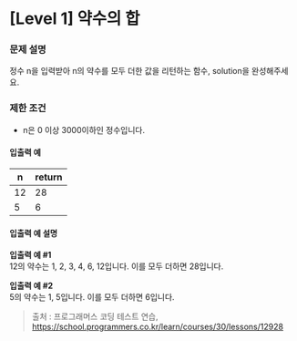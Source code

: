 # [Level 1] 약수의 합

### 문제 설명
정수 n을 입력받아 n의 약수를 모두 더한 값을 리턴하는 함수, solution을 완성해주세요.

### 제한 조건
- n은 0 이상 3000이하인 정수입니다.

#### 입출력 예
|n|return|
|---|---|
|12|28|
|5|6|

#### 입출력 예 설명

**입출력 예 #1**  
12의 약수는 1, 2, 3, 4, 6, 12입니다. 이를 모두 더하면 28입니다.

**입출력 예 #2**  
5의 약수는 1, 5입니다. 이를 모두 더하면 6입니다.

>출처 : 프로그래머스 코딩 테스트 연습, https://school.programmers.co.kr/learn/courses/30/lessons/12928
